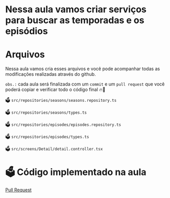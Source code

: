 # Nessa aula vamos criar serviços para buscar as temporadas e os episódios

# Arquivos

Nessa aula vamos cria esses arquivos e você pode acompanhar todas as modificações realizadas através do github.

`obs.:` cada aula será finalizada com um `commit` e um `pull request` que você poderá copiar e verificar todo o código final 🔥🤌


🗳️ `src/repositories/seasons/seasons.repository.ts`

🗳️ `src/repositories/seasons/types.ts`

🗳️ `src/repositories/episodes/episodes.repository.ts`

🗳️ `src/repositories/episodes/types.ts`

🗳️ `src/screens/Detail/detail.controller.tsx`

# 🗳️ Código implementado na aula

[Pull Request](https://github.com/ismaelsousa/tv-maze-tutorial/pull/19)
